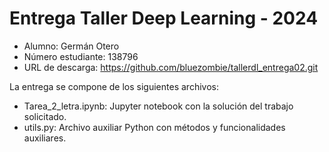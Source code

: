 # Entrega Taller Deep Learning - 2024

- Alumno: Germán Otero
- Número estudiante: 138796
- URL de descarga: https://github.com/bluezombie/tallerdl_entrega02.git

La entrega se compone de los siguientes archivos:
 - Tarea_2_letra.ipynb: Jupyter notebook con la solución del trabajo solicitado.
 - utils.py: Archivo auxiliar Python con métodos y funcionalidades auxiliares.